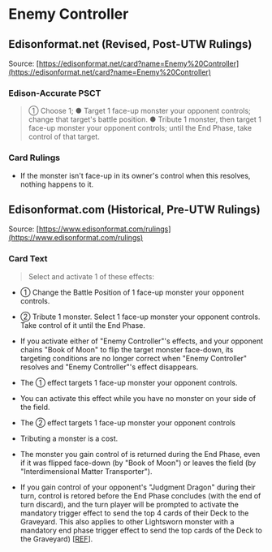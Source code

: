 # Enemy Controller

## Edisonformat.net (Revised, Post-UTW Rulings)

Source: [https://edisonformat.net/card?name=Enemy%20Controller](https://edisonformat.net/card?name=Enemy%20Controller)

### Edison-Accurate PSCT

> ① Choose 1; ● Target 1 face-up monster your opponent controls; change that target's battle position.
> ● Tribute 1 monster, then target 1 face-up monster your opponent controls; until the End Phase, take control of that target.

### Card Rulings

*   If the monster isn't face-up in its owner's control when this resolves, nothing happens to it.


## Edisonformat.com (Historical, Pre-UTW Rulings)

Source: [https://www.edisonformat.com/rulings](https://www.edisonformat.com/rulings)

### Card Text

> Select and activate 1 of these effects:
*   ① Change the Battle Position of 1 face-up monster your opponent controls.
*   ② Tribute 1 monster. Select 1 face-up monster your opponent controls. Take control of it until the End Phase.

*   If you activate either of "Enemy Controller"'s effects, and your opponent chains "Book of Moon" to flip the target monster face-down, its targeting conditions are no longer correct when "Enemy Controller" resolves and "Enemy Controller"'s effect disappears.
*   The ① effect targets 1 face-up monster your opponent controls.
*   You can activate this effect while you have no monster on your side of the field.
*   The ② effect targets 1 face-up monster your opponent controls
*   Tributing a monster is a cost.
*   The monster you gain control of is returned during the End Phase, even if it was flipped face-down (by "Book of Moon") or leaves the field (by "Interdimensional Matter Transporter").
*   If you gain control of your opponent's "Judgment Dragon" during their turn, control is retored before the End Phase concludes (with the end of turn discard), and the turn player will be prompted to activate the mandatory trigger effect to send the top 4 cards of their Deck to the Graveyard. This also applies to other Lightsworn monster with a mandatory end phase trigger effect to send the top cards of the Deck to the Graveyard) \[[REF](http://duelistgroundz.com/index.php?/topic/85182-judgment-dragon-and-enemy-controller/)\].


